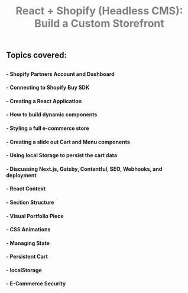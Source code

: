 <body>
  <header>
    <h1 style="color:gray;fontStyle:bold">React + Shopify (Headless CMS): Build a Custom Storefront</h1>
  </header>
  <section>
    <h2>Topics covered:<h2>
    <h4>- Shopify Partners Account and Dashboard</h4>
    <h4>- Connecting to Shopify Buy SDK</h4>
    <h4>- Creating a React Application</h4>
    <h4>- How to build dynamic components</h4>
    <h4>- Styling a full e-commerce store</h4>
    <h4>- Creating a slide out Cart and Menu components</h4>
    <h4>- Using local Storage to persist the cart data</h4> 
    <h4>- Discussing Next.js, Gatsby, Contentful, SEO, Webhooks, and deployment</h4> 
    <h4>- React Context</h4> 
    <h4>- Section Structure</h4> 
    <h4>- Visual Portfolio Piece</h4> 
    <h4>- CSS Animations</h4> 
    <h4>- Managing State</h4> 
    <h4>- Persistent Cart</h4> 
    <h4>- localStorage</h4> 
    <h4>- E-Commerce Security</h4> 
  </section>
</body>




